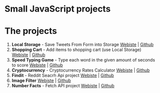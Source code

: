 # Small JavaScript projects

# The projects

1. **Local Storage** - Save Tweets From Form into Storage
   [Webiste](https://ostaphetman.github.io/mini-js-projects/local-storage/) | [Github](https://github.com/OstapHetman/mini-js-projects/tree/master/local-storage)
2. **Shopping Cart** - Add items to shopping cart (use Local Storage) [Webiste](https://ostaphetman.github.io/mini-js-projects/shopping-cart/) | [Github](https://github.com/OstapHetman/mini-js-projects/tree/master/shopping-cart)
3. **Speed Typing Game** - Type each word in the given amount of seconds to score [Webiste](https://ostaphetman.github.io/mini-js-projects/speed-typing-game/) | [Github](https://github.com/OstapHetman/mini-js-projects/tree/master/speed-typing-game)
4. **Cryptocurrency** - Cryptocurrency Rates Calculator [Webiste](https://ostaphetman.github.io/mini-js-projects/cryptocurrencies/) | [Github](https://github.com/OstapHetman/mini-js-projects/tree/master/cryptocurrencies)
5. **Findit** - Reddit Seacrh Api project [Webiste](https://ostaphetman.github.io/mini-js-projects/reddit-search/) | [Github](https://github.com/OstapHetman/mini-js-projects/tree/master/reddit-search)
6. **Image Filter** [Webiste](https://ostaphetman.github.io/mini-js-projects/image-filter/) | [Github](https://github.com/OstapHetman/mini-js-projects/tree/master/image-filter)
7. **Number Facts** - Fetch API project [Webiste](https://ostaphetman.github.io/mini-js-projects/number-facts/) | [Github](https://github.com/OstapHetman/mini-js-projects/tree/master/number-facts)
